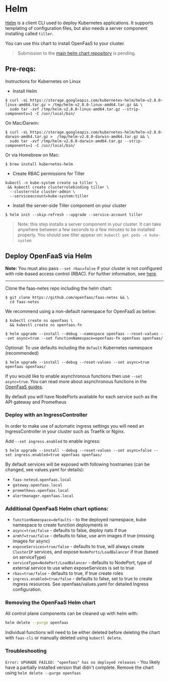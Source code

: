 # Helm

[Helm](https://github.com/kubernetes/helm) is a client CLI used to deploy Kubernetes
applications. It supports templating of configuration files, but also needs a server
component installing called `tiller`.

You can use this chart to install OpenFaaS to your cluster.

> Submission to the [main helm chart repository](https://github.com/kubernetes/charts) is pending.

## Pre-reqs:

Instructions for Kubernetes on Linux

* Install Helm

```
$ curl -sL https://storage.googleapis.com/kubernetes-helm/helm-v2.8.0-linux-amd64.tar.gz > /tmp/helm-v2.8.0-linux-amd64.tar.gz && \
  sudo tar -xvf /tmp/helm-v2.8.0-linux-amd64.tar.gz --strip-components=1 -C /usr/local/bin/
```

On Mac/Darwin:

```
$ curl -sL https://storage.googleapis.com/kubernetes-helm/helm-v2.8.0-darwin-amd64.tar.gz >  /tmp/helm-v2.8.0-darwin-amd64.tar.gz && \
  sudo tar -xvf /tmp/helm-v2.8.0-darwin-amd64.tar.gz --strip-components=1 -C /usr/local/bin/

```

Or via Homebrew on Mac:

```
$ brew install kubernetes-helm
```

* Create RBAC permissions for Tiller

```
kubectl -n kube-system create sa tiller \
 && kubectl create clusterrolebinding tiller \
  --clusterrole cluster-admin \
  --serviceaccount=kube-system:tiller
```

* Install the server-side Tiller component on your cluster

```
$ helm init --skip-refresh --upgrade --service-account tiller
```

> Note: this step installs a server component in your cluster. It can take anywhere between a few seconds to a few minutes to be installed properly. You should see tiller appear on: `kubectl get pods -n kube-system`.

## Deploy OpenFaaS via Helm

**Note:** You must also pass `--set rbac=false` if your cluster is not configured with role-based access control (RBAC). For further information, see [here](https://kubernetes.io/docs/admin/authorization/rbac/).

---

Clone the faas-netes repo including the helm chart:

```
$ git clone https://github.com/openfaas/faas-netes && \
  cd faas-netes
```

We recommend using a non-default namespace for OpenFaaS as below:

```
$ kubectl create ns openfaas \
  && kubectl create ns openfaas-fn

$ helm upgrade --install --debug --namespace openfaas --reset-values --set async=true --set functionNamespace=openfaas-fn openfaas openfaas/
```

Optional: To use defaults including the `default` Kubernetes namespace (recommended)

```
$ helm upgrade --install --debug --reset-values --set async=true openfaas openfaas/
```

If you would like to enable asynchronous functions then use `--set async=true`. You can read more about asynchronous functions in the [OpenFaaS guides](https://github.com/openfaas/faas/tree/master/guide).

By default you will have NodePorts available for each service such as the API gateway and Prometheus

### Deploy with an IngressController

In order to make use of automatic ingress settings you will need an IngressController in your cluster such as Traefik or Nginx.

Add `--set ingress.enabled` to enable ingress:

```
$ helm upgrade --install --debug --reset-values --set async=false --set ingress.enabled=true openfaas openfaas/
```

By default services will be exposed with following hostnames (can be changed, see values.yaml for details):
* `faas-netesd.openfaas.local`
* `gateway.openfaas.local`
* `prometheus.openfaas.local`
* `alertmanager.openfaas.local`

### Additional OpenFaaS Helm chart options:

* `functionNamespace=defaults` - to the deployed namespace, kube namespace to create function deployments in
* `async=true/false` - defaults to false, deploy nats if true
* `armhf=true/false` - defaults to false, use arm images if true (missing images for async)
* `exposeServices=true/false` - defaults to true, will always create `ClusterIP` services, and expose `NodePorts/LoadBalancer` if true (based on serviceType)
* `serviceType=NodePort/LoadBalancer` - defaults to NodePort, type of external service to use when exposeServices is set to true
* `rbac=true/false` - defaults to true, if true create roles
* `ingress.enabled=true/false` - defaults to false, set to true to create ingress resources. See openfaas/values.yaml for detailed Ingress configuration.

### Removing the OpenFaaS Helm chart

All control plane components can be cleaned up with helm with:

```bash
helm delete --purge openfaas
```

Individual functions will need to be either deleted before deleting the chart with `faas-cli` or manually deleted using `kubectl delete`.

### Troubleshooting

```Error: UPGRADE FAILED: "openfaas" has no deployed releases``` - You likely have a partially installed version that didn't complete. Remove the chart using ```helm delete --purge openfaas```
